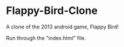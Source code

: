 # Flappy-Bird-Clone
A clone of the 2013 android game, Flappy Bird!

Run through the "index.html" file.

